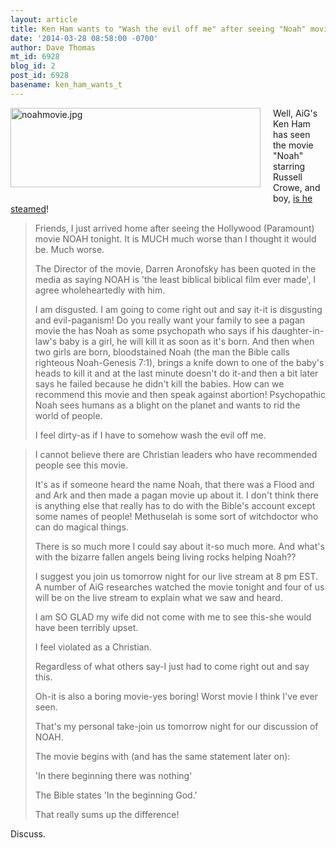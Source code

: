 ```yaml
---
layout: article
title: Ken Ham wants to "Wash the evil off me" after seeing "Noah" movie
date: '2014-03-28 08:58:00 -0700'
author: Dave Thomas
mt_id: 6928
blog_id: 2
post_id: 6928
basename: ken_ham_wants_t
---
```

<img src="http://pandasthumb.org/archives/2014/03/28/noahmovie.jpg" alt="noahmovie.jpg" width="400" height="127" style="float: left; margin: 0 20px 20px 0;" class="mt-image-left" />

Well, AiG's Ken Ham has seen the movie "Noah" starring Russell Crowe, and boy, [is he steamed](http://tnchristiannews.wordpress.com/2014/03/27/ken-ham-calls-noah-movie-paganistic-and-evil/)!

> Friends, I just arrived home after seeing the Hollywood (Paramount) movie NOAH tonight. It is MUCH much worse than I thought it would be. Much worse.
> 
> The Director of the movie, Darren Aronofsky has been quoted in the media as saying NOAH is 'the least biblical biblical film ever made', I agree wholeheartedly with him.
> 
> I am disgusted. I am going to come right out and say it-it is disgusting and evil-paganism! Do you really want your family to see a pagan movie the has Noah as some psychopath who says if his daughter-in-law's baby is a girl, he will kill it as soon as it's born. And then when two girls are born, bloodstained Noah (the man the Bible calls righteous Noah-Genesis 7:1), brings a knife down to one of the baby's heads to kill it and at the last minute doesn't do it-and then a bit later says he failed because he didn't kill the babies. How can we recommend this movie and then speak against abortion! Psychopathic Noah sees humans as a blight on the planet and wants to rid the world of people.
> 
> I feel dirty-as if I have to somehow wash the evil off me.

> I cannot believe there are Christian leaders who have recommended people see this movie.
> 
> It's as if someone heard the name Noah, that there was a Flood and and Ark and then made a pagan movie up about it. I don't think there is anything else that really has to do with the Bible's account except some names of people! Methuselah is some sort of witchdoctor who can do magical things.
> 
> There is so much more I could say about it-so much more. And what's with the bizarre fallen angels being living rocks helping Noah??
> 
> I suggest you join us tomorrow night for our live stream at 8 pm EST. A number of AiG researches watched the movie tonight and four of us will be on the live stream to explain what we saw and heard.
> 
> I am SO GLAD my wife did not come with me to see this-she would have been terribly upset.
> 
> I feel violated as a Christian.
> 
> Regardless of what others say-I just had to come right out and say this.
> 
> Oh-it is also a boring movie-yes boring! Worst movie I think I've ever seen.
> 
> That's my personal take-join us tomorrow night for our discussion of NOAH.
> 
> The movie begins with (and has the same statement later on):
> 
> 'In there beginning there was nothing'
> 
> The Bible states 'In the beginning God.'
> 
> That really sums up the difference!

Discuss.
